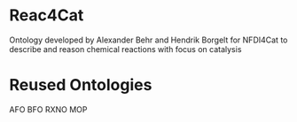 # Reac4Cat
 Ontology developed by Alexander Behr and Hendrik Borgelt for NFDI4Cat to describe and reason chemical reactions with focus on catalysis

# Reused Ontologies
AFO
BFO
RXNO
MOP